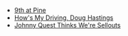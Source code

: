 * [9th at Pine](9th%20at%20Pine)
* [How's My Driving, Doug Hastings](How's%20My%20Driving,%20Doug%20Hastings)
* [Johnny Quest Thinks We're Sellouts](Johnny%20Quest%20Thinks%20We're%20Sellouts)